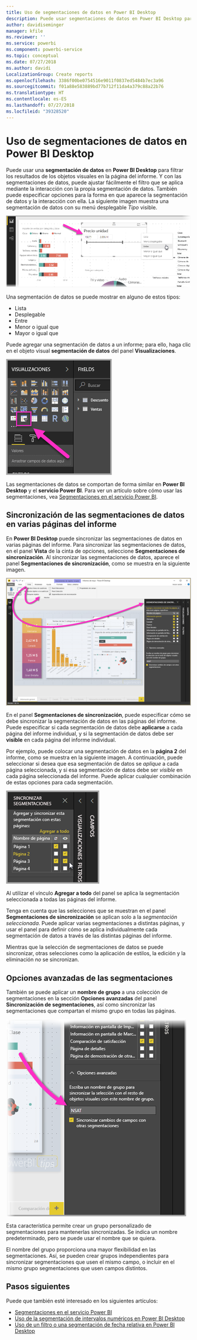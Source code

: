 ```yaml
---
title: Uso de segmentaciones de datos en Power BI Desktop
description: Puede usar segmentaciones de datos en Power BI Desktop para filtrar, resaltar y personalizar los informes.
author: davidiseminger
manager: kfile
ms.reviewer: ''
ms.service: powerbi
ms.component: powerbi-service
ms.topic: conceptual
ms.date: 07/27/2018
ms.author: davidi
LocalizationGroup: Create reports
ms.openlocfilehash: 3386f00be0754516e9011f0837ed5484b7ec3a96
ms.sourcegitcommit: f01a88e583889bd77b712f11da4a379c88a22b76
ms.translationtype: HT
ms.contentlocale: es-ES
ms.lasthandoff: 07/27/2018
ms.locfileid: "39328520"
---
```

# <a name="using-slicers-power-bi-desktop"></a>Uso de segmentaciones de datos en Power BI Desktop

Puede usar una **segmentación de datos** en **Power BI Desktop** para filtrar los resultados de los objetos visuales en la página del informe. Y con las segmentaciones de datos, puede ajustar fácilmente el filtro que se aplica mediante la interacción con la propia segmentación de datos. También puede especificar opciones para la forma en que aparece la segmentación de datos y la interacción con ella. La siguiente imagen muestra una segmentación de datos con su menú desplegable *Tipo* visible. 

![Segmentaciones en Desktop](media/desktop-slicers/desktop-slicers_01.png)

Una segmentación de datos se puede mostrar en alguno de estos tipos:

* Lista
* Desplegable
* Entre
* Menor o igual que
* Mayor o igual que

Puede agregar una segmentación de datos a un informe; para ello, haga clic en el objeto visual **segmentación de datos** del panel **Visualizaciones**.

![Tipo de objeto visual de la segmentación](media/desktop-slicers/desktop-slicers_02.png)

Las segmentaciones de datos se comportan de forma similar en **Power BI Desktop** y el **servicio Power BI**. Para ver un artículo sobre cómo usar las segmentaciones, vea [Segmentaciones en el servicio Power BI](power-bi-visualization-slicers.md).

## <a name="synchronize-slicers-across-report-pages"></a>Sincronización de las segmentaciones de datos en varias páginas del informe

En **Power BI Desktop** puede sincronizar las segmentaciones de datos en varias páginas del informe. Para sincronizar las segmentaciones de datos, en el panel **Vista** de la cinta de opciones, seleccione **Segmentaciones de sincronización**. Al sincronizar las segmentaciones de datos, aparece el panel **Segmentaciones de sincronización**, como se muestra en la siguiente imagen.

![Mostrar el panel Sincronización de segmentaciones](media/desktop-slicers/desktop-slicers_03.png)

En el panel **Segmentaciones de sincronización**, puede especificar cómo se debe sincronizar la segmentación de datos en las páginas del informe. Puede especificar si cada segmentación de datos debe **aplicarse** a cada página del informe individual, y si la segmentación de datos debe ser **visible** en cada página del informe individual.

Por ejemplo, puede colocar una segmentación de datos en la **página 2** del informe, como se muestra en la siguiente imagen. A continuación, puede seleccionar si desea que esa segmentación de datos se *aplique* a cada página seleccionada, y si esa segmentación de datos debe ser *visible* en cada página seleccionada del informe. Puede aplicar cualquier combinación de estas opciones para cada segmentación. 

![Segmentaciones de sincronización](media/desktop-slicers/desktop-slicers_04.png)

Al utilizar el vínculo **Agregar a todo** del panel se aplica la segmentación seleccionada a todas las páginas del informe.


Tenga en cuenta que las selecciones que se muestran en el panel **Segmentaciones de sincronización** se aplican solo a la *segmentación seleccionada*. Puede aplicar varias segmentaciones a distintas páginas, y usar el panel para definir cómo se aplica individualmente cada segmentación de datos a través de las distintas páginas del informe. 

Mientras que la selección de segmentaciones de datos se puede sincronizar, otras selecciones como la aplicación de estilos, la edición y la eliminación *no* se sincronizan. 

## <a name="advanced-options-for-slicers"></a>Opciones avanzadas de las segmentaciones

También se puede aplicar un **nombre de grupo** a una colección de segmentaciones en la sección **Opciones avanzadas** del panel **Sincronización de segmentaciones**, así como sincronizar las segmentaciones que compartan el mismo grupo en todas las páginas. 

![Nombre de un grupo de segmentaciones](media/desktop-slicers/desktop-slicers_05.png)

Esta característica permite crear un grupo personalizado de segmentaciones para mantenerlas sincronizadas. Se indica un nombre predeterminado, pero se puede usar el nombre que se quiera. 

El nombre del grupo proporciona una mayor flexibilidad en las segmentaciones. Así, se pueden crear grupos independientes para sincronizar segmentaciones que usen el mismo campo, o incluir en el mismo grupo segmentaciones que usen campos distintos. 


## <a name="next-steps"></a>Pasos siguientes

Puede que también esté interesado en los siguientes artículos:

* [Segmentaciones en el servicio Power BI](power-bi-visualization-slicers.md)
* [Uso de la segmentación de intervalos numéricos en Power BI Desktop](desktop-slicer-numeric-range.md)
* [Uso de un filtro o una segmentación de fecha relativa en Power BI Desktop](desktop-slicer-filter-date-range.md)

